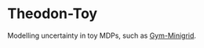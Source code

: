 # Theodon-Toy

Modelling uncertainty in toy MDPs, such as [Gym-Minigrid](https://github.com/maximecb/gym-minigrid).
